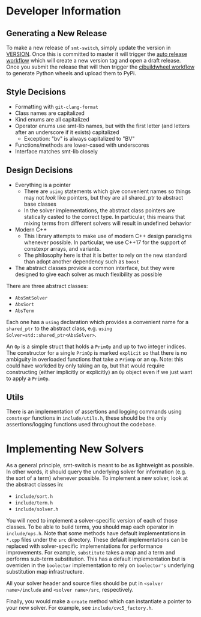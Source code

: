 # Developer Information

## Generating a New Release
To make a new release of `smt-switch`, simply update the version in [VERSION](./VERSION). Once this is committed to master it will trigger the [auto release workflow](./.github/workflows/auto-draft-release.yml) which will create a new version tag and open a draft release. Once you submit the release that will then trigger the [cibuildwheel workflow](./.github/workflows/cibuildwheel.yml) to generate Python wheels and upload them to PyPi.

## Style Decisions

* Formatting with `git-clang-format`
* Class names are capitalized
* Kind enums are all capitalized
* Operator enums use smt-lib names, but with the first letter (and letters after an underscore if it exists) capitalized
  * Exception: "bv" is always capitalized to "BV"
* Functions/methods are lower-cased with underscores
* Interface matches smt-lib closely

## Design Decisions

* Everything is a pointer
  * There are `using` statements which give convenient names so things may not *look* like pointers, but they are all shared_ptr to abstract base classes
  * In the solver implementations, the abstract class pointers are statically casted to the correct type. In particular, this means that mixing terms from different solvers will result in undefined behavior
* Modern C++
  * This library attempts to make use of modern C++ design paradigms whenever possible. In particular, we use C++17 for the support of constexpr arrays, and variants. 
  * The philosophy here is that it is better to rely on the new standard than adopt another dependency such as `boost`
* The abstract classes provide a common interface, but they were designed to give each solver as much flexibility as possible

There are three abstract classes:
* `AbsSmtSolver`
* `AbsSort`
* `AbsTerm`

Each one has a `using` declaration which provides a convenient name for a `shared_ptr` to the abstract class, e.g. `using Solver=std::shared_ptr<AbsSolver>`.


An `Op` is a simple struct that holds a `PrimOp` and up to two integer indices. The constructor for a single `PrimOp` is marked `explicit` so that there is no ambiguity in overloaded functions that take a `PrimOp` or an `Op`. Note: this could have workded by only taking an `Op`, but that would require constructing (either implicitly or explicitly) an `Op` object even if we just want to apply a `PrimOp`.

## Utils

There is an implementation of assertions and logging commands using `constexpr` functions in `include/utils.h`, these should be the only assertions/logging functions used throughout the codebase.


# Implementing New Solvers
As a general principle, smt-switch is meant to be as lightweight as possible. In other words, it should query the underlying solver for information (e.g. the sort of a term) whenever possible. To implement a new solver, look at the abstract classes in:
* `include/sort.h`
* `include/term.h`
* `include/solver.h`

You will need to implement a solver-specific version of each of those classes. To be able to build terms, you should map each operator in `include/ops.h`. Note that some methods have default implementations in `*.cpp` files under the `src` directory. These default implementations can be replaced with solver-specific implementations for performance improvements. For example, `substitute` takes a map and a term and performs sub-term substitution. This has a default implementation but is overriden in the `boolector` implementation to rely on `boolector's` underlying substitution map infrastructure.

All your solver header and source files should be put in `<solver name>/include` and `<solver name>/src`, respectively.

Finally, you would make a `create` method which can instantiate a pointer to your new solver. For example, see `include/cvc5_factory.h`.
